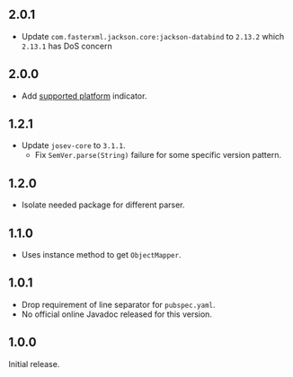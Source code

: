 ## 2.0.1

* Update `com.fasterxml.jackson.core:jackson-databind` to `2.13.2` which `2.13.1` has DoS concern

## 2.0.0

* Add [supported platform](https://dart.dev/tools/pub/pubspec#platforms) indicator.

## 1.2.1

* Update `josev-core` to `3.1.1`.
  * Fix `SemVer.parse(String)` failure for some specific version pattern.

## 1.2.0

* Isolate needed package for different parser.

## 1.1.0

* Uses instance method to get `ObjectMapper`.

## 1.0.1

* Drop requirement of line separator for `pubspec.yaml`.
* No official online Javadoc released for this version.

## 1.0.0

Initial release.